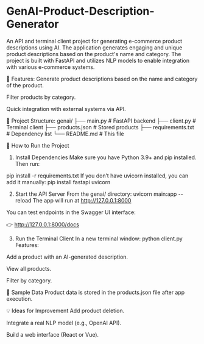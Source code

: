 # GenAI-Product-Description-Generator

An API and terminal client project for generating e-commerce product descriptions using AI. The application generates engaging and unique product descriptions based on the product's name and category. The project is built with FastAPI and utilizes NLP models to enable integration with various e-commerce systems.

🚀 Features:
Generate product descriptions based on the name and category of the product.

Filter products by category.

Quick integration with external systems via API.

📂 Project Structure:
genai/
├── main.py           # FastAPI backend
├── client.py         # Terminal client
├── products.json     # Stored products
├── requirements.txt  # Dependency list
└── README.md         # This file

🚀 How to Run the Project
1. Install Dependencies
Make sure you have Python 3.9+ and pip installed. Then run:

pip install -r requirements.txt
If you don’t have uvicorn installed, you can add it manually:
pip install fastapi uvicorn

2. Start the API Server
From the genai/ directory:
uvicorn main:app --reload
The app will run at http://127.0.0.1:8000

You can test endpoints in the Swagger UI interface:

👉 http://127.0.0.1:8000/docs

3. Run the Terminal Client
In a new terminal window:
python client.py
Features:

Add a product with an AI-generated description.

View all products.

Filter by category.

🧪 Sample Data
Product data is stored in the products.json file after app execution.

💡 Ideas for Improvement
Add product deletion.

Integrate a real NLP model (e.g., OpenAI API).

Build a web interface (React or Vue).


